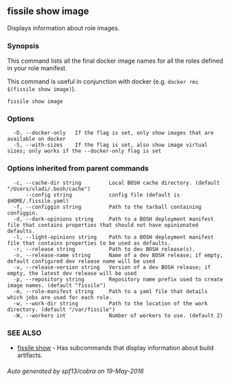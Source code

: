 ## fissile show image

Displays information about role images.

### Synopsis



This command lists all the final docker image names for all the roles defined in 
your role manifest.

This command is useful in conjunction with docker (e.g. `docker rmi $(fissile show image)`).


```
fissile show image
```

### Options

```
  -D, --docker-only   If the flag is set, only show images that are available on docker
  -S, --with-sizes    If the flag is set, also show image virtual sizes; only works if the --docker-only flag is set
```

### Options inherited from parent commands

```
  -c, --cache-dir string         Local BOSH cache directory. (default "/Users/vladi/.bosh/cache")
      --config string            config file (default is $HOME/.fissile.yaml)
  -f, --configgin string         Path to the tarball containing configgin.
  -d, --dark-opinions string     Path to a BOSH deployment manifest file that contains properties that should not have opinionated defaults.
  -l, --light-opinions string    Path to a BOSH deployment manifest file that contains properties to be used as defaults.
  -r, --release string           Path to dev BOSH release(s).
  -n, --release-name string      Name of a dev BOSH release; if empty, default configured dev release name will be used
  -v, --release-version string   Version of a dev BOSH release; if empty, the latest dev release will be used
  -p, --repository string        Repository name prefix used to create image names. (default "fissile")
  -m, --role-manifest string     Path to a yaml file that details which jobs are used for each role.
  -w, --work-dir string          Path to the location of the work directory. (default "/var/fissile")
  -W, --workers int              Number of workers to use. (default 2)
```

### SEE ALSO
* [fissile show](fissile_show.md)	 - Has subcommands that display information about build artifacts.

###### Auto generated by spf13/cobra on 19-May-2016
